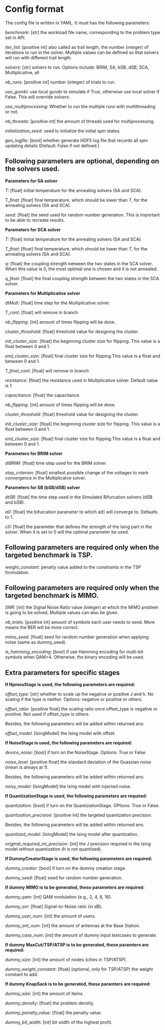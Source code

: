 Config format
=============

The config file is written in YAML. It must has the following parameters:

*benchmark:* [str] the workload file name, corresponding to the problem type set in API.

*iter_list:* [positive int] also called as trail length, the number (integer) of iterations to run in the solver. Multiple values can be defined so that solvers will run with different trail length.

*solvers:* [str] solvers to run. Options include: BRIM, SA, bSB, dSB, SCA, Multiplicative, all

*nb_runs:* [positive int] number (integer) of trials to run.

*use_gurobi:* use local gurobi to simulate if True, otherwise use local solver if False. This will override *solvers*.

*use_multiprocessing:* Whether to run the multiple runs with multithreading or not.

*nb_threads:* [positive int] the amount of threads used for multiprocessing.

*initialization_seed:* seed to initialize the initial spin states.

*gen_logfile:* [bool] whether generate HDF5 log file that records all spin updating details (Default: False if not defined.)

## Following parameters are optional, depending on the solvers used.

**Parameters for SA solver**

*T:* [float] initial temperature for the annealing solvers (SA and SCA).

*T_final:* [float] final temperature, which should be lower than *T*, for the annealing solvers (SA and SCA).

*seed:* [float] the seed used for random number generation. This is important to be able to recreate results.

**Parameters for SCA solver**

*T:* [float] initial temperature for the annealing solvers (SA and SCA).

*T_final:* [float] final temperature, which should be lower than *T*, for the annealing solvers (SA and SCA).

*q:* [float] the coupling strength between the two states in the SCA solver. When this value is 0, the most optimal one is chosen and it is not annealed.

*q_final:* [float] the final coupling strength between the two states in the SCA solver.

**Parameters for Multiplicative solver**

*dtMult:* [float] time step for the Multiplicative solver.

*T_cont:* [float] will remove in branch

*nb_flipping:* [int] amount of times flipping will be done. 

*cluster_threshold:* [float] threshold value for designing the cluster.

*init_cluster_size:* [float] the beginning cluster size for flipping. This value is a float between 0 and 1.

*end_cluster_size:* [float] final cluster size for flipping.This value is a float and between 0 and 1.

*T_final_cont:* [float] will remove in branch

*resistance:* [float] the resistance used in Multiplicative solver. Default value is 1.

*capacitance:* [float] the capacitance.

*nb_flipping:* [int] amount of times flipping will be done. 

*cluster_threshold:* [float] threshold value for designing the cluster.

*init_cluster_size:* [float] the beginning cluster size for flipping. This value is a float between 0 and 1.

*end_cluster_size:* [float] final cluster size for flipping.This value is a float and between 0 and 1.

**Parameters for BRIM solver**

*dtBRIM:* [float] time step used for the BRIM solver.

*stop_criterion:* [float] smallest possible change of the voltages to mark convergence in the Multiplicatve solver.

**Parameters for SB (bSB/dSB) solver**

*dtSB:* [float] the time step used in the Simulated Bifurcation solvers (dSB and bSB).

*a0:* [float] the bifurcation parameter to which a(t) will converge to. Defaults to 1.

*c0:* [float] the parameter that defines the strength of the Ising part in the solver. When it is set to 0 will the optimal parameter be used.

## Following parameters are required only when the targeted benchmark is TSP.

*weight_constant:* penalty value added to the constraints in the TSP formulation.

## Following parameters are required only when the targeted benchmark is MIMO.

*SNR:* [int] the Signal Noise Ratio value (integer) at which the MIMO problem is going to be solved. Multiple values can also be given.

*nb_trials*: [positive int] amount of symbols each user needs to send. More means the BER will be more correct.

*mimo_seed*: [float] seed for random number generation when applying noise (same as dummy_seed).

*is_hamming_encoding*: [bool] if use Hamming encoding for multi-bit symbols when QAM>4. Otherwise, the binary encoding will be used.

## Extra parameters for specific stages

**If NpmosStage is used, the following parameters are required:**

*offset_type:* [str] whether to scale up the negative or positive J and h. No scaling if the type is neither. Options: negative or positive or others.

*offset_ratio:* [positive float] the scaling ratio once offset_type is negative or positive. Not used if offset_type is others.

Besides, the following parameters will be added within returned ans:

*offset_model:* [IsingModel] the Ising model with offset.

**If NoiseStage is used, the following parameters are required:**

*device_noise:* [bool] if turn on the NoiseStage. Options: True or False.

*noise_level:* [positive float] the standard deviation of the Guassian noise (mean is always at 1).

Besides, the following parameters will be added within returned ans:

*noisy_model:* [IsingModel] the Ising model with injected noise.

**If QuantizationStage is used, the following parameters are required:**

*quantization:* [bool] if turn on the QuantizationStage. OPtions: True or False.

*quantization_precision:* [positive int] the targeted quantization precision.

Besides, the following parameters will be added within returned ans:

*quantized_model:* [IsingModel] the Ising model after quantization.

*original_required_int_precision:* [int] the J precision required in the Ising model without quantization (h is not quantized).

**If DummyCreatorStage is used, the following parameters are required:**

*dummy_creator*: [bool] if turn on the dummy creation stage.

*dummy_seed*: [float] seed for random number generation.

**If dummy MIMO is to be generated, these parameters are required:**

*dummy_qam*: [int] QAM modulation (e.g., 2, 4, 8, 16).

*dummy_snr*: [float] Signal-to-Noise ratio (in dB).

*dummy_user_num*: [int] the amount of users.

*dummy_ant_num*: [int] the amount of antennas at the Base Station.

*dummy_case_num*: [int] the amount of dummy input testcases to generate.

**If dummy MaxCut/TSP/ATSP is to be generated, these paramters are required:**

*dummy_size*: [int] the amount of nodes (cities in TSP/ATSP).

*dummy_weight_constant*: [float] (optional, only for TSP/ATSP) the weight constant to add.

**If dummy KnapSack is to be generated, these paramters are required:**

*dummy_size*: [int] the amount of items.

*dummy_density*: [float] the problem density.

*dummy_penalty_value*: [float] the penalty value.

*dummy_bit_width*: [int] bit width of the highest profit.
